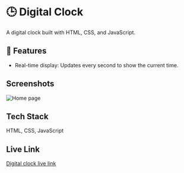 # 🕒 Digital Clock

A digital clock built with HTML, CSS, and JavaScript.

## 🌟 Features

- Real-time display: Updates every second to show the current time.

## Screenshots

![Home page](https://github.com/Abdur-Rahman-Apu/Digital-Clock-JS/tree/101861a0bcfbb8329d768e79f17b90de79f15237/screenshots)

## Tech Stack

HTML, CSS, JavaScript

## Live Link

[Digital clock live link](https://abdur-rahman-apu.github.io/Digital-Clock-JS/)
